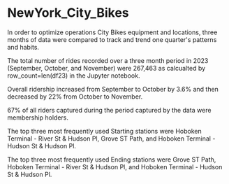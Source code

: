 # NewYork_City_Bikes
In order to optimize operations City Bikes equipment and locations, three months of data were compared to track and trend one quarter's patterns and habits. 

The total number of rides recorded over a three month period in 2023 (September, October, and November) were      267,463 as calcualted by row_count=len(df23) in the Jupyter notebook. 

Overall ridership increased from September to October by 3.6% and then decreased by 22% from October to November.

67% of all riders captured during the period captured by the data were membership holders.

The top three most frequently used Starting stations were Hoboken Terminal - River St & Hudson Pl, Grove ST Path, and Hoboken Terminal - Hudson St & Hudson Pl.

The top three most frequently used Ending stations were Grove ST Path, Hoboken Terminal - River St & Hudson Pl,  and Hoboken Terminal - Hudson St & Hudson Pl.


 